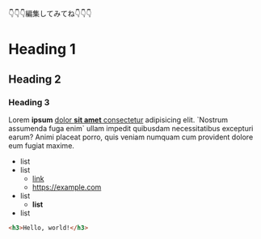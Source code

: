 👇👇👇編集してみてね👇👇👇

# Heading 1
## Heading 2
### Heading 3

Lorem **ipsum** [dolor **sit amet** consectetur](https://example.com) adipisicing elit. \`Nostrum assumenda fuga enim\` ullam impedit quibusdam necessitatibus excepturi earum? Animi placeat porro, quis veniam numquam cum provident dolore eum fugiat maxime.

- list
- list
    - [link](https://example.com)
    - <https://example.com>
- list
    - **list**
- list

```html
<h3>Hello, world!</h3>
```
